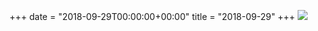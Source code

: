 +++
date = "2018-09-29T00:00:00+00:00"
title = "2018-09-29"
+++
<img class="img-fluid" src="/2018-09-29.jpg" />

